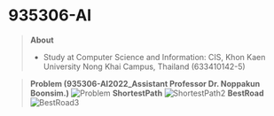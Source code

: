 # 935306-AI
> **About**
> * Study at Computer Science and Information: CIS, Khon Kaen University Nong Khai Campus, Thailand (633410142-5)

> **Problem (935306-AI2022_Assistant Professor Dr. Noppakun Boonsim.)**
![Problem](https://user-images.githubusercontent.com/76491614/212806109-2092b260-bce7-47c3-a7a6-0eaf8317edab.png)
> **ShortestPath**
![ShortestPath2](https://user-images.githubusercontent.com/76491614/212806078-378d78a1-2dd0-4e51-88ef-f266a6101de0.png)
> **BestRoad**
![BestRoad3](https://user-images.githubusercontent.com/76491614/212806094-fbfc9621-3979-4be8-b185-93b2e6db507d.png)
